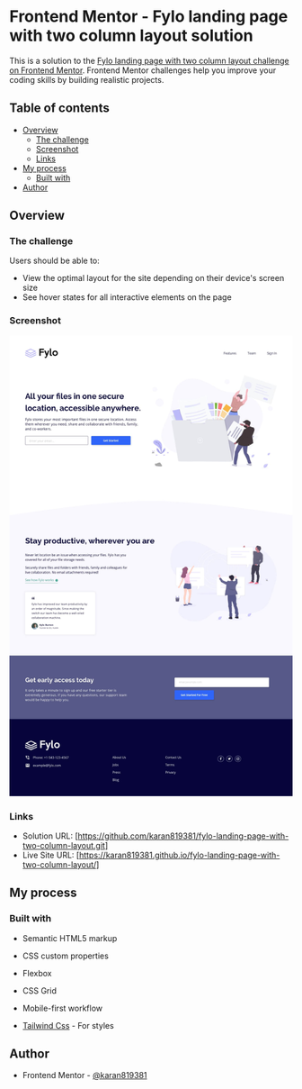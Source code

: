 # Frontend Mentor - Fylo landing page with two column layout solution

This is a solution to the [Fylo landing page with two column layout challenge on Frontend Mentor](https://www.frontendmentor.io/challenges/fylo-landing-page-with-two-column-layout-5ca5ef041e82137ec91a50f5). Frontend Mentor challenges help you improve your coding skills by building realistic projects. 

## Table of contents

- [Overview](#overview)
  - [The challenge](#the-challenge)
  - [Screenshot](#screenshot)
  - [Links](#links)
- [My process](#my-process)
  - [Built with](#built-with)
- [Author](#author)

## Overview

### The challenge

Users should be able to:

- View the optimal layout for the site depending on their device's screen size
- See hover states for all interactive elements on the page

### Screenshot

![](./design/desktop-design.jpg)

### Links

- Solution URL: [https://github.com/karan819381/fylo-landing-page-with-two-column-layout.git]
- Live Site URL: [https://karan819381.github.io/fylo-landing-page-with-two-column-layout/]

## My process

### Built with

- Semantic HTML5 markup
- CSS custom properties
- Flexbox
- CSS Grid
- Mobile-first workflow

- [Tailwind Css](https://tailwindcss.com/) - For styles

## Author

- Frontend Mentor - [@karan819381](https://www.frontendmentor.io/profile/karan819381)
